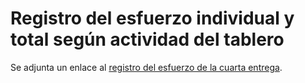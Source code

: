 # Registro del esfuerzo individual y total según actividad del tablero

Se adjunta un enlace al [registro del esfuerzo de la cuarta entrega]().

